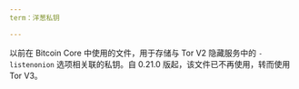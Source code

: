 ```yaml
---
term：洋葱私钥

---
```

以前在 Bitcoin Core 中使用的文件，用于存储与 Tor V2 隐藏服务中的 `-listenonion` 选项相关联的私钥。自 0.21.0 版起，该文件已不再使用，转而使用 Tor V3。